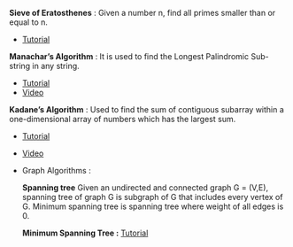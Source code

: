 **Sieve of Eratosthenes** : Given a number n, find  all primes smaller than or equal to n.
 * [Tutorial](https://www.geeksforgeeks.org/sieve-of-eratosthenes/)


**Manachar’s Algorithm** : It is used to find the Longest Palindromic Sub-string in any string. 
  * [Tutorial](https://www.hackerearth.com/practice/algorithms/string-algorithm/manachars-algorithm/tutorial/)
  * [Video](https://www.youtube.com/watch?v=nbTSfrEfo6M)
  
**Kadane’s Algorithm** : Used to find the sum of contiguous subarray within a one-dimensional array of numbers which has the largest sum.
 * [Tutorial](https://www.geeksforgeeks.org/largest-sum-contiguous-subarray/)
 * [Video](https://www.youtube.com/watch?v=99ssGWhLPUE)
 
 
 * Graph Algorithms :
   
   **Spanning tree**
      Given an undirected and connected graph G = (V,E), spanning tree of graph G is subgraph of G that includes every vertex of G. Minimum spanning tree is spanning tree where weight of all  edges is 0.
      
   **Minimum Spanning Tree :**
       [Tutorial](https://www.hackerearth.com/practice/algorithms/graphs/minimum-spanning-tree/tutorial/)
     
       


             
